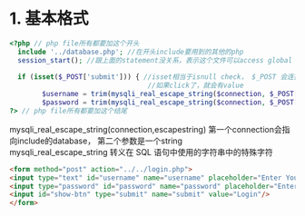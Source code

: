# 1. 基本格式 
```php
<?php // php file所有都要加这个开头
  include '../database.php'; //在开头include要用到的其他的php
  session_start(); //跟上面的statement没关系，表示这个文件可以access global variables
  
  if (isset($_POST['submit'])) { //isset相当于isnull check， $_POST 会连接到下面的html里的form然后get name=submit，
                                  //如果click了，就会有value
        $username = trim(mysqli_real_escape_string($connection, $_POST['username'])); // trim函数移除字符串两侧的空白字符或其他预定义字符
        $password = trim(mysqli_real_escape_string($connection, $_POST['password'])); 
?> // php file所有都要加这个结尾
```
mysqli_real_escape_string(connection,escapestring) 第一个connection会指向include的database， 第二个参数是一个string  
mysqli_real_escape_string 转义在 SQL 语句中使用的字符串中的特殊字符

```html
<form method="post" action="../../login.php">
<input type="text" id="username" name="username" placeholder="Enter Your Username"/>
<input type="password" id="password" name="password" placeholder="Enter Your Password"/>
<input id="show-btn" type="submit" name="submit" value="Login"/>
</form>
```
